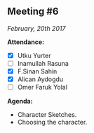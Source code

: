 Meeting #6
----------
*February, 20th 2017*


**Attendance:**
- [x] Utku Yurter
- [ ] Inamullah Rasuna
- [x] F.Sinan Sahin
- [x] Alican Aydogdu
- [ ] Omer Faruk Yolal 

**Agenda:**
- Character Sketches.
- Choosing the character.